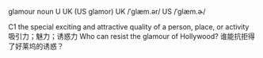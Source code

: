 glamour
noun U  UK (US glamor)
UK  /ˈɡlæm.ər/ US  /ˈɡlæm.ɚ/
 
C1
the special exciting and attractive quality of a person, place, or activity
吸引力；魅力；诱惑力
Who can resist the glamour of Hollywood?
谁能抗拒得了好莱坞的诱惑？